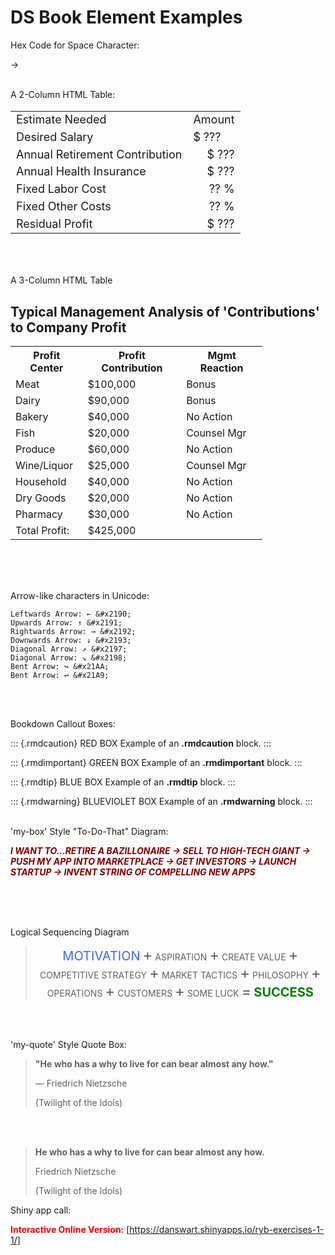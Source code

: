 # DS Book Element Examples


Hex Code for Space Character:

&#x2192;
<br><br>



A 2-Column HTML Table:

<!-- PROMPT: -->

<!-- "Please create an HTML table with the following characteristics: -->

<!--     The table should have a width of 45vw, height set to auto, and a font size of 18px. -->
<!--     The table should consist of seven rows and two columns in each row. -->
<!--     The first row should have two cells with the classes 'b darkgreen bb bw2 al' and 'b darkgreen bb bw2 ar', containing the text 'Estimate Needed' and 'Amount' respectively. -->
<!--     The second row should have two cells with the classes 'b bg-white black al' and 'b black ar', containing the text 'Desired Salary' and '$ ???' respectively. -->
<!--     The third row should have two cells with the class 'b black', and the second cell should be right-aligned, containing the text 'Annual Retirement Contribution' and '$ ???' respectively. -->
<!--     The fourth row should have the same structure as the third row but with 'Annual Health Insurance' as the text. -->
<!--     The fifth and sixth rows should have the same structure as the third row, with 'Fixed Labor Cost' and 'Fixed Other Costs' as the text, and '?? %' in the right-aligned cells. -->
<!--     The seventh row should have the same structure as the third row, with 'Residual Profit' as the text and '$ ???' in the right-aligned cell." -->

<table style="width: 45vw; height: auto; font-size: 18px">
  <tr>
    <td class="b darkgreen bb bw2 al">Estimate Needed</td>
    <td class="b darkgreen bb bw2 ar">Amount</td>
  </tr>
  <tr>
    <td class="b bg-white black al">Desired Salary</td>
    <td class="b black ar">$ ???</td>
  </tr>
  <tr>
    <td class="b black">Annual Retirement Contribution</td>
    <td class="b black" style="text-align: right;">$ ???</td>
  </tr>
  <tr>
    <td class="b black">Annual Health Insurance</td>
    <td class="b black" style="text-align: right;">$ ???</td>
  </tr>
  <tr>
    <td class="b black">Fixed Labor Cost</td>
    <td class="b black" style="text-align: right;">?? %</td>
  </tr>
  <tr>
    <td class="b black">Fixed Other Costs</td>
    <td class="b black" style="text-align: right;">?? %</td>
  </tr>
  <tr>
    <td class="b black">Residual Profit</td>
    <td class="b black" style="text-align: right;">$ ???</td>
  </tr>
</table>
<br><br>


A 3-Column HTML Table
<br>


<!-- PROMPT: -->

<!-- "Please create an HTML document that includes the following components: -->

<!--     A head section with a style block containing CSS rules for a table: -->
<!--         The table should have a font size of 16px, use collapsed borders, and occupy 80% of the width. -->
<!--         Table cells (td) should have left-aligned text and 8px of padding. -->
<!--         Table headers (th) should have a green background, white text, bold font-weight, and a font size of 16px. -->
<!--         Even rows (tr:nth-child(even)) should have a background color of #f2f2f2. -->
<!--         Elements with the class 'total-row' should have a top border of 2px solid black and a bottom border of 2px double black. -->

<!--     A body section with the following content: -->
<!--         An h2 heading with the text 'Typical Management Analysis of 'Contributions' to Company Profit.' -->
<!--         A table with the following structure: -->
<!--             A header row (tr) with three cells (th) titled 'Profit Center,' 'Profit Contribution,' and 'Mgmt Reaction.' -->
<!--             Eight data rows (tr) with cells (td) containing data for 'Meat,' 'Dairy,' 'Bakery,' 'Fish,' 'Produce,' 'Wine/Liquor,' 'Household,' 'Dry Goods,' and 'Pharmacy.' The 'Profit Center' column should have the corresponding category names, the 'Profit Contribution' column should have dollar amounts in the format '$XX,XXX' (e.g., '$100,000'), and the 'Mgmt Reaction' column should contain text values such as 'Bonus,' 'No Action,' or 'Counsel Mgr.' -->
<!--             A total row (tr) with a cell in the 'Profit Center' column containing 'Total Profit:', a cell in the 'Profit Contribution' column containing '$425,000', and an empty cell in the 'Mgmt Reaction' column. -->



<html>
<head>
<style>
  table {
    font-size: 16px;
    border-collapse: collapse;
    width: 80%;
  }


  td {
    text-align: left;
    padding: 8px;
  }
  
  th {
    background-color: green;
    color: white;
    font-weight: bold;
    font-size: 16px;
  }

  tr:nth-child(even) {
    background-color: #f2f2f2;
  }

  .total-row {
    border-top: 2px solid black;
    border-bottom: 2px double black;
  }
  
  
</style>
</head>
<body>

<h2>Typical Management Analysis of 'Contributions' to Company Profit</h2>

<table>
  <tr>
    <th>Profit Center</th>
    <th class="ar">Profit Contribution</th>
    <th class="ac">Mgmt Reaction</th>
  </tr>
  <tr>
    <td>Meat</td>
    <td class="ar">$100,000</td>
    <td class="ac">Bonus</td>
  </tr>
  <tr>
    <td>Dairy</td>
    <td class="ar">$90,000</td>
    <td class="ac">Bonus</td>
  </tr>
  <tr>
    <td>Bakery</td>
    <td class="ar">$40,000</td>
    <td class="ac">No Action</td>

  </tr>
  <tr>
    <td>Fish</td>
    <td class="ar">$20,000</td>
    <td class="ac">Counsel Mgr</td>
  </tr>
  <tr>
    <td>Produce</td>
    <td class="ar">$60,000</td>
    <td class="ac">No Action</td>
  </tr>
  <tr>
    <td>Wine/Liquor</td>
    <td class="ar">$25,000</td>
    <td class="ac">Counsel Mgr</td>
  </tr>
  <tr>
    <td>Household</td>
    <td class="ar">$40,000</td>
    <td class="ac">No Action</td>
  </tr>
  <tr>
    <td>Dry Goods</td>
    <td class="ar">$20,000</td>
    <td class="ac">No Action</td>
  </tr>
  <tr>
    <td>Pharmacy</td>
    <td class="ar">$30,000</td>
    <td class="ac">No Action</td>
  </tr>
  <tr class="total-row">
    <td>Total Profit:</td>
    <td class="ar">$425,000</td>
    <td></td>
  </tr>
</table>

</body>
</html>

<br><br><br>




Arrow-like characters in Unicode:

    Leftwards Arrow: ← &#x2190;
    Upwards Arrow: ↑ &#x2191;
    Rightwards Arrow: → &#x2192;
    Downwards Arrow: ↓ &#x2193;
    Diagonal Arrow: ↗ &#x2197;
    Diagonal Arrow: ↘ &#x2198;
    Bent Arrow: ↪ &#x21AA;
    Bent Arrow: ↩ &#x21A9;
<br><br>



Bookdown Callout Boxes:

::: {.rmdcaution}
RED BOX Example of an **.rmdcaution** block.
:::

::: {.rmdimportant}
GREEN BOX Example of an **.rmdimportant** block.
:::

::: {.rmdtip}
BLUE BOX Example of an **.rmdtip** block.
:::

::: {.rmdwarning}
BLUEVIOLET BOX Example of an **.rmdwarning** block.
:::
<br><br>



'my-box' Style "To-Do-That" Diagram:

<!-- PROMPT: -->

<!-- "Create an HTML span element with the following style: -->

<!--     Text color should be maroon. -->
<!--     The content of the span should be: 'I WANT TO...RETIRE A BAZILLONAIRE → SELL TO HIGH-TECH GIANT → PUSH MY APP INTO MARKETPLACE → GET INVESTORS → LAUNCH STARTUP → INVENT STRING OF COMPELLING NEW APPS'" -->


<span style="color: maroon;">***I WANT TO...RETIRE A BAZILLONAIRE &#x2192; SELL TO HIGH-TECH GIANT &#x2192; PUSH MY APP INTO MARKETPLACE &#x2192; GET INVESTORS &#x2192; LAUNCH STARTUP &#x2192; INVENT STRING OF COMPELLING NEW APPS***</span>

<br><br><br>





Logical Sequencing Diagram

<!-- PROMPT: -->

<!-- "Create an HTML block with the following components: -->

<!--     A blockquote with the class 'my-box' and centered text. -->
<!--     Inside the blockquote, a series of spans with the following styles: -->
<!--         The text 'MOTIVATION' in royalblue with a font size of 20px. -->
<!--         A plus sign (+) with a font size of 24px. -->
<!--         The text 'ASPIRATION' with a font size of 14px. -->
<!--         Repeat the pattern of a plus sign and text for the following phrases: 'CREATE VALUE', 'COMPETITIVE STRATEGY', 'MARKET TACTICS', 'PHILOSOPHY', 'OPERATIONS', 'CUSTOMERS', and 'SOME LUCK'. -->
<!--         An equal sign (=) with a font size of 24px. -->
<!--         The text 'SUCCESS' in green with a font size of 20px. -->


<blockquote class="my-box" style="text-align: center;">
<p>
    <span style="color: royalblue; font-size: 20px">MOTIVATION</span>
    <span style="font-size: 24px;">&plus;</span>
    <span style="font-size: 14px">ASPIRATION</span>
    <span style="font-size: 24px;">&plus;</span>
    <span style="font-size: 14px">CREATE VALUE</span>
    <span style="font-size: 24px;">&plus;</span>
    <span style="font-size: 14px;">COMPETITIVE STRATEGY </span>
    <span style="font-size: 24px;">&plus;</span>
    <span style="font-size: 14px;">MARKET TACTICS</span>
    <span style="font-size: 24px;">&plus;</span>
    <span style="font-size: 14px;">PHILOSOPHY</span>
    <span style="font-size: 24px;">&plus;</span>
    <span style="font-size: 14px;">OPERATIONS</span>
    <span style="font-size: 24px;">&plus;</span>
    <span style="font-size: 14px;">CUSTOMERS</span>
    <span style="font-size: 24px;">&plus;</span>
    <span style="font-size: 14px;">SOME LUCK</span>
    <span style="font-size: 24px;">=</span>
    <strong><span style="color: green; font-size: 20px">SUCCESS</span></strong>
  </p>
</blockquote>  
<br><br>





'my-quote' Style Quote Box:

<!-- PROMPT: -->

<!--     create a new blockquote with the class 'my-quote' containing the following content: -->
<!--         The text 'He who has a why to live for can bear almost any how.' in strong tags. -->
<!--         The author 'Friedrich Nietzsche' in a paragraph with the class 'quote-author'. -->
<!--         The description '(Twilight of the Idols)' in a paragraph with the class 'quote-description'." -->



<blockquote class="my-quote">
  <p><strong>"He who has a why to live for can bear almost any how."</strong></p>
  <p class="quote-author">          — Friedrich Nietzsche</p>
  <p class="quote-description">(Twilight of the Idols)</p>
</blockquote>
<br><br>



<blockquote class="my-quote">
  <strong>He who has a why to live for can bear almost any how.</strong>
  <p class="quote-author">Friedrich Nietzsche</p>
  <p class="quote-description">(Twilight of the Idols)</p>
</blockquote>



Shiny app call:

<span style="color: red;">**Interactive Online Version:**</span>  [https://danswart.shinyapps.io/ryb-exercises-1-1/]
<br><br>







